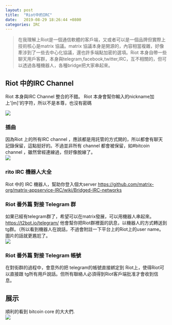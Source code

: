```yaml
---
layout: post
title:  "Riot中的IRC"
date:   2019-08-29 18:26:44 +0800
categories: IRC
---
```


> 在我理解上Riot是一個通信軟體的客戶端，又或者可以是一個品牌但實際上技術核心是matrix 協議。matrix 協議本身是開源的，內容相當複雜，好像牽涉到了一些去中心化協議，還也許多端點加密的選項。Riot 本身自帶一些聊天用戶客群，本身與telegram,facebook,twitter,IRC，互不相關的，但可以透過各種機器人，各種bridge把大家串起來。


## Riot 中的IRC Channel
Riot 本身與IRC Channel 整合的不錯。
Riot 本身會幫你輸入的nickname加上'[m]'的字符，所以不是本尊，也沒有密碼

![](https://i.imgur.com/2BsTjTm.png)


### 插曲
因為Riot 上的所有IRC channel ，應該都是用託管的方式開的，所以都會有聊天記錄保留，這點挺好的。不過並非所有 channel 都會被保留，如#bitcoin channel ，雖然曾經連線過，但好像脫線了。    
![](https://i.imgur.com/Mz3I1ge.png)

### rito IRC 機器人大全
Riot 中的 IRC 機器人，幫助你登入個大server
https://github.com/matrix-org/matrix-appservice-IRC/wiki/Bridged-IRC-networks

### Riot 番外篇 對接 Telegram 群
如果已經有telegram群了，希望可以在matrix發展，可以用機器人串起來。
https://t2bot.io/telegram/
他會幫你把Riot群裡面的訊息，以機器人的方式轉送到tg群。（所以看到機器人在說話，不過會附註一下平台上的Riot上的user name。圖片的話就更尷尬了。    
![](https://i.imgur.com/X3DArfm.png)

### Riot 番外篇 對接 Telegram 帳號

在對街群的過程中，會意外的把 telegram的帳號直接綁定到 Riot上，使得Riot可以直接跟 tg所有用戶說話。但所有聯絡人必須得到Riot客戶端批准才會收到信息。


## 展示
順利的看到 bitcoin core 的大大們.   
![](https://i.imgur.com/12AU5VT.png)